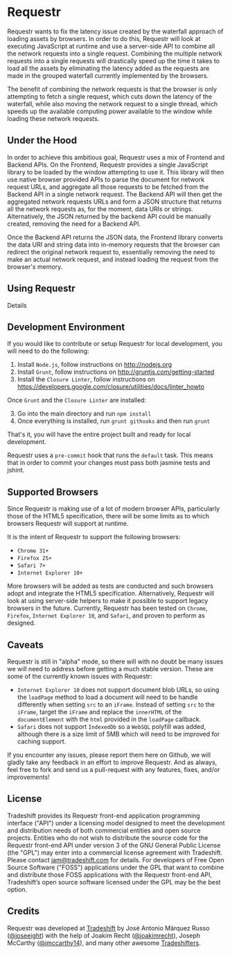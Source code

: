Requestr
========

Requestr wants to fix the latency issue created by the waterfall approach of loading assets by browsers. In order to do this, Requestr will look at executing JavaScript at runtime and use a server-side API to combine all the network requests into a single request. Combining the multiple network requests into a single requests will drastically speed up the time it takes to load all the assets by eliminating the latency added as the requests are made in the grouped waterfall currently implemented by the browsers.

The benefit of combining the network requests is that the browser is only attempting to fetch a single request, which cuts down the latency of the waterfall, while also moving the network request to a single thread, which speeds up the available computing power available to the window while loading these network requests.


Under the Hood
--------------

In order to achieve this ambitious goal, Requestr uses a mix of Frontend and Backend APIs. On the Frontend, Requestr provides a single JavaScript library to be loaded by the window attempting to use it. This library will then use native browser provided APIs to parse the document for network request URLs, and aggregate all those requests to be fetched from the Backend API in a single network request. The Backend API will then get the aggregated network requests URLs and form a JSON structure that returns all the network requests as, for the moment, data URIs or strings. Alternatively, the JSON returned by the backend API could be manually created, removing the need for a Backend API.

Once the Backend API returns the JSON data, the Frontend library converts the data URI and string data into in-memory requests that the browser can redirect the original network request to, essentially removing the need to make an actual network request, and instead loading the request from the browser's memory.


Using Requestr
--------------

Details


Development Environment
-----------------------

If you would like to contribute or setup Requestr for local development, you will need to do the following:

1. Install `Node.js`, follow instructions on http://nodejs.org
2. Install `Grunt`, follow instructions on http://gruntjs.com/getting-started
3. Install the `Closure Linter`, follow instructions on https://developers.google.com/closure/utilities/docs/linter_howto

Once `Grunt` and the `Closure Linter` are installed:

3. Go into the main directory and run `npm install`
4. Once everything is installed, run `grunt githooks` and then run `grunt`

That's it, you will have the entire project built and ready for local development.

Requestr uses a `pre-commit` hook that runs the `default` task. This means that in order to commit your changes must pass both jasmine tests and jshint.


Supported Browsers
------------------

Since Requestr is making use of a lot of modern browser APIs, particularly those of the HTML5 specification, there will be some limits as to which browsers Requestr will support at runtime.

It is the intent of Requestr to support the following browsers:

- `Chrome 31+`
- `Firefox 25+`
- `Safari 7+`
- `Internet Explorer 10+`

More browsers will be added as tests are conducted and such browsers adopt and integrate the HTML5 specification. Alternatively, Requestr will look at using server-side helpers to make it possible to support legacy browsers in the future. Currently, Requestr has been tested on `Chrome`, `Firefox`, `Internet Explorer 10`, and `Safari`, and proven to perform as designed.


Caveats
-------

Requestr is still in "alpha" mode, so there will with no doubt be many issues we will need to address before getting a much stable version. These are some of the currently known issues with Requestr:

- `Internet Explorer 10` does not support document blob URLs, so using the `loadPage` method to load a document will need to be handle differently when setting `src` to an `iFrame`. Instead of setting `src` to the `iFrame`, target the `iFrame` and replace the `innerHTML` of the `documentElement` with the `html` provided in the `loadPage` callback.
- `Safari` does not support `IndexedDb` so a `WebSQL` polyfill was added, although there is a size limit of 5MB which will need to be improved for caching support.

If you encounter any issues, please report them here on Github, we will gladly take any feedback in an effort to improve Requestr. And as always, feel free to fork and send us a pull-request with any features, fixes, and/or improvements!


License
-------

Tradeshift provides its Requestr front-end application programming interface ("API") under a licensing model designed to meet the development and distribution needs of both commercial entities and open source projects. Entities who do not wish to distribute the source code for the Requestr front-end API under version 3 of the GNU General Public License (the "GPL") may enter into a commercial license agreement with Tradeshift. Please contact [jam@tradeshift.com](mailto:jam@tradeshift.com) for details. For developers of Free Open Source Software ("FOSS") applications under the GPL that want to combine and distribute those FOSS applications with the Requestr front-end API, Tradeshift’s open source software licensed under the GPL may be the best option.


Credits
-------

Requestr was developed at [Tradeshift](http://tradeshift.com) by José Antonio Márquez Russo ([@joseeight](https://twitter.com/joseeight)) with the help of Joakim Recht ([@joakimrecht](https://twitter.com/joakimrecht)), Joseph McCarthy ([@jmccarthy14](https://twitter.com/jmccarthy14)), and many other awesome [Tradeshifters](https://github.com/Tradeshift?tab=members).
